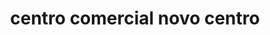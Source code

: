 ---
title: "centro comercial novo centro"
url: /puerto-la-cruz/centro-comercial-novo-centro/
shop: Einkaufszentrum
---